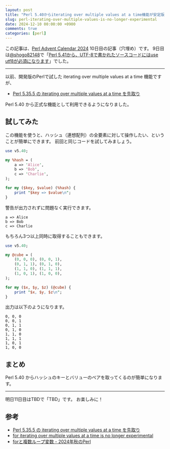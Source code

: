 ```yaml
---
layout: post
title: "Perl 5.40からiterating over multiple values at a time機能が安定版になりました"
slug: perl-iterating-over-multiple-values-is-no-longer-experimental
date: 2024-12-10 00:00:00 +0900
comments: true
categories: [perl]
---
```


この記事は、[Perl Advent Calendar 2024](https://qiita.com/advent-calendar/2024/perl) 10日目の記事（穴埋め）です。
9日目は[@shogo82148](https://twitter.com/shogo82148)で「[Perl 5.41から、UTF-8で書かれたソースコードにはuse utf8が必須になります](https://shogo82148.github.io/blog/2024/12/09/perl-requires-use-utf8/)」でした。

-----

以前、開発版のPerlで試した iterating over multiple values at a time 機能ですが、

- [Perl 5.35.5 の iterating over multiple values at a time を先取り](https://shogo82148.github.io/blog/2021/12/11/perl-iterating-over-multiple-values/)

Perl 5.40 から正式な機能として利用できるようになりました。

## 試してみた

この機能を使うと、ハッシュ（連想配列）の全要素に対して操作したい、ということが簡単にできます。
前回と同じコードを試してみましょう。

```perl
use v5.40;

my %hash = (
    a => 'Alice',
    b => 'Bob',
    c => 'Charlie',
);

for my ($key, $value) (%hash) {
    print "$key => $value\n";
}
```

警告が出力されずに問題なく実行できます。

```plain
a => Alice
b => Bob
c => Charlie
```

もちろん3つ以上同時に取得することもできます。

```perl
use v5.40;

my @cube = (
    (0, 0, 0), (0, 0, 1),
    (0, 1, 1), (0, 1, 0),
    (1, 1, 0), (1, 1, 1),
    (1, 0, 1), (1, 0, 0),
);

for my ($x, $y, $z) (@cube) {
    print "$x, $y, $z\n";
}
```

出力は以下のようになります。

```plain
0, 0, 0
0, 0, 1
0, 1, 1
0, 1, 0
1, 1, 0
1, 1, 1
1, 0, 1
1, 0, 0
```

## まとめ

Perl 5.40 からハッシュのキーとバリューのペアを取ってくるのが簡単になります。

-----

明日11日目はTBDで「TBD」です。 お楽しみに！

## 参考

- [Perl 5.35.5 の iterating over multiple values at a time を先取り](https://shogo82148.github.io/blog/2021/12/11/perl-iterating-over-multiple-values/)
- [for iterating over multiple values at a time is no longer experimental](https://metacpan.org/release/HAARG/perl-5.40.0/view/pod/perldelta.pod#for-iterating-over-multiple-values-at-a-time-is-no-longer-experimental)
- [forと複数ループ変数 - 2024年秋のPerl](https://speakerdeck.com/charsbar/2024nian-qiu-noperl?slide=30)
